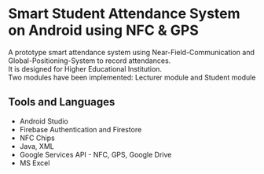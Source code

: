 # Smart Student Attendance System on Android using NFC & GPS
A prototype smart attendance system using Near-Field-Communication and Global-Positioning-System to record attendances. <br/>
It is designed for Higher Educational Institution. <br/>
Two modules have been implemented: Lecturer module and Student module

## Tools and Languages
- Android Studio
- Firebase Authentication and Firestore
- NFC Chips
- Java, XML
- Google Services API - NFC, GPS, Google Drive
- MS Excel


